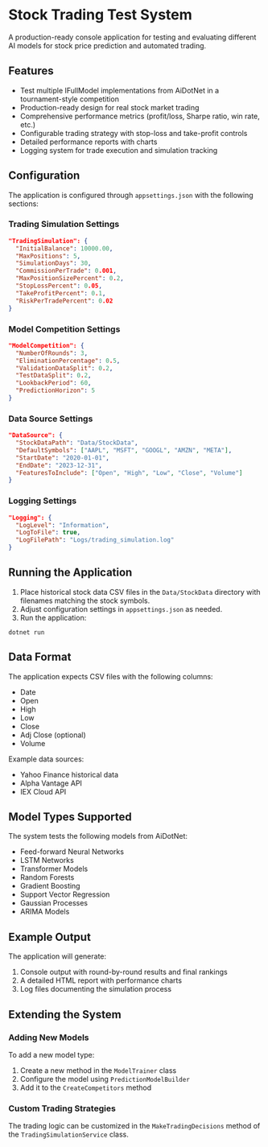 # Stock Trading Test System

A production-ready console application for testing and evaluating different AI models for stock price prediction and automated trading.

## Features

- Test multiple IFullModel implementations from AiDotNet in a tournament-style competition
- Production-ready design for real stock market trading
- Comprehensive performance metrics (profit/loss, Sharpe ratio, win rate, etc.)
- Configurable trading strategy with stop-loss and take-profit controls
- Detailed performance reports with charts
- Logging system for trade execution and simulation tracking

## Configuration

The application is configured through `appsettings.json` with the following sections:

### Trading Simulation Settings

```json
"TradingSimulation": {
  "InitialBalance": 10000.00,
  "MaxPositions": 5,
  "SimulationDays": 30,
  "CommissionPerTrade": 0.001,
  "MaxPositionSizePercent": 0.2,
  "StopLossPercent": 0.05,
  "TakeProfitPercent": 0.1,
  "RiskPerTradePercent": 0.02
}
```

### Model Competition Settings

```json
"ModelCompetition": {
  "NumberOfRounds": 3,
  "EliminationPercentage": 0.5,
  "ValidationDataSplit": 0.2,
  "TestDataSplit": 0.2,
  "LookbackPeriod": 60,
  "PredictionHorizon": 5
}
```

### Data Source Settings

```json
"DataSource": {
  "StockDataPath": "Data/StockData",
  "DefaultSymbols": ["AAPL", "MSFT", "GOOGL", "AMZN", "META"],
  "StartDate": "2020-01-01",
  "EndDate": "2023-12-31",
  "FeaturesToInclude": ["Open", "High", "Low", "Close", "Volume"]
}
```

### Logging Settings

```json
"Logging": {
  "LogLevel": "Information",
  "LogToFile": true,
  "LogFilePath": "Logs/trading_simulation.log"
}
```

## Running the Application

1. Place historical stock data CSV files in the `Data/StockData` directory with filenames matching the stock symbols.
2. Adjust configuration settings in `appsettings.json` as needed.
3. Run the application:

```
dotnet run
```

## Data Format

The application expects CSV files with the following columns:
- Date
- Open
- High
- Low
- Close
- Adj Close (optional)
- Volume

Example data sources:
- Yahoo Finance historical data
- Alpha Vantage API
- IEX Cloud API

## Model Types Supported

The system tests the following models from AiDotNet:
- Feed-forward Neural Networks
- LSTM Networks
- Transformer Models
- Random Forests
- Gradient Boosting
- Support Vector Regression
- Gaussian Processes
- ARIMA Models

## Example Output

The application will generate:
1. Console output with round-by-round results and final rankings
2. A detailed HTML report with performance charts
3. Log files documenting the simulation process

## Extending the System

### Adding New Models

To add a new model type:
1. Create a new method in the `ModelTrainer` class
2. Configure the model using `PredictionModelBuilder`
3. Add it to the `CreateCompetitors` method

### Custom Trading Strategies

The trading logic can be customized in the `MakeTradingDecisions` method of the `TradingSimulationService` class.